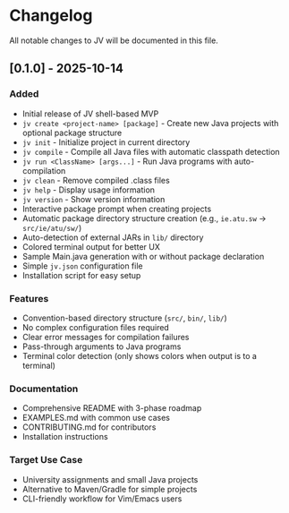 # Changelog

All notable changes to JV will be documented in this file.

## [0.1.0] - 2025-10-14

### Added
- Initial release of JV shell-based MVP
- `jv create <project-name> [package]` - Create new Java projects with optional package structure
- `jv init` - Initialize project in current directory
- `jv compile` - Compile all Java files with automatic classpath detection
- `jv run <ClassName> [args...]` - Run Java programs with auto-compilation
- `jv clean` - Remove compiled .class files
- `jv help` - Display usage information
- `jv version` - Show version information
- Interactive package prompt when creating projects
- Automatic package directory structure creation (e.g., `ie.atu.sw` → `src/ie/atu/sw/`)
- Auto-detection of external JARs in `lib/` directory
- Colored terminal output for better UX
- Sample Main.java generation with or without package declaration
- Simple `jv.json` configuration file
- Installation script for easy setup

### Features
- Convention-based directory structure (`src/`, `bin/`, `lib/`)
- No complex configuration files required
- Clear error messages for compilation failures
- Pass-through arguments to Java programs
- Terminal color detection (only shows colors when output is to a terminal)

### Documentation
- Comprehensive README with 3-phase roadmap
- EXAMPLES.md with common use cases
- CONTRIBUTING.md for contributors
- Installation instructions

### Target Use Case
- University assignments and small Java projects
- Alternative to Maven/Gradle for simple projects
- CLI-friendly workflow for Vim/Emacs users
